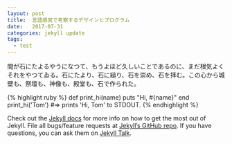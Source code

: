 ```yaml
---
layout: post
title:  言語感覚で考察するデザインとプログラム
date:   2017-07-31
categories: jekyll update
tags:
  - test
---
```

間が石にたよるやうになつて、もうよほど久しいことであるのに、まだ根気よくそれをやつてゐる。石にたより、石に縋り、石を崇め、石を拝む。この心から城壁も、祭壇も、神像も、殿堂も、石で作られた。

{% highlight ruby %}
def print_hi(name)
  puts "Hi, #{name}"
end
print_hi('Tom')
#=> prints 'Hi, Tom' to STDOUT.
{% endhighlight %}

Check out the [Jekyll docs][jekyll-docs] for more info on how to get the most out of Jekyll. File all bugs/feature requests at [Jekyll’s GitHub repo][jekyll-gh]. If you have questions, you can ask them on [Jekyll Talk][jekyll-talk].

[jekyll-docs]: https://jekyllrb.com/docs/home
[jekyll-gh]:   https://github.com/jekyll/jekyll
[jekyll-talk]: https://talk.jekyllrb.com/
